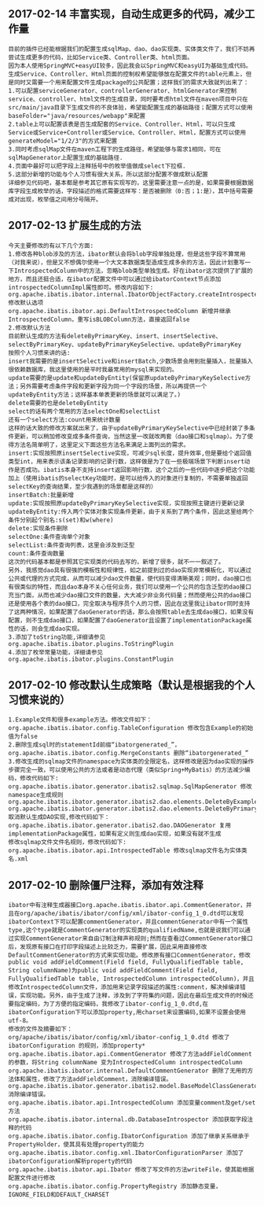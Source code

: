 ## 2017-02-14 丰富实现，自动生成更多的代码，减少工作量
    目前的插件已经能根据我们的配置生成sqlMap、dao、dao实现类、实体类文件了，我们不妨再尝试生成更多的代码，比如Service类、Controller类、html页面。
    因为本人使用SpringMVC+easyUI较多，因此我会以SpringMVC和easyUI为基础生成代码。
    生成Service、Controller、Html页面的控制权希望能够放在配置文件的table元素上，但是同时又需要一个用来配置文件生成package的公共配置；这样我们的需求大致就列出来了：
    1.可以配置serviceGenerator、controllerGenerator、htmlGenerator来控制service、controller、html文件的生成目录，同时要考虑html文件在maven项目中只在src/main/java目录下生成文件的不良体验，希望能配置生成的基础路径；配置方式可以使用baseFolder="java/resources/webapp"来配置
    2.table上可以配置该表是否生成配套的Service、Controller、Html，可以只生成Service或Service+Controller或Service、Controller、Html，配置方式可以使用generateModel="1/2/3"的方式来配置
    3.同时考虑sqlMap文件在maven工程下的生成路径，希望能够与需求1相同，可在sqlMapGenerator上配置生成的基础路径.
    4.页面中最好可以把字段上注释括号中的枚举值做成select下拉框.
    5.这部分新增的功能与个人习惯有很大关系，所以这部分配置不做成默认配置
    详细参见代码吧，基本都是参考其它原有实现写的，这里需要注意一点的是，如果需要根据数据库字段生成枚举的话，字段描述的格式需要这样写：是否被删除（0:否；1:是），其中括号需要成对出现，枚举值之间用分号隔开。
## 2017-02-13 扩展生成的方法
    今天主要修改的有以下几个方面:
    1.修改各种blob涉及的方法，ibator默认会将blob字段单独处理，但是这些字段不算常用（对我来说），但是又不想偶尔使用一个大文本数据类型造成生成多余的方法，因此计划重写一下IntrospectedColumn中的方法，忽略blob类型单独生成。好在ibator这次提供了扩展的地方，而且还挺合适，在ibator配置文件中可以通过给ibatorContext节点添加introspectedColumnImpl属性即可。修改内容如下:
    org.apache.ibatis.ibator.internal.IbatorObjectFactory.createIntrospectedColumn 修改默认选项
    org.apache.ibatis.ibator.api.DefaultIntrospectedColumn 新增并继承IntrospectedColumn，重写isBLOBColumn方法，直接返回false
    2.修改默认方法
	目前默认生成的方法有deleteByPrimaryKey、insert、insertSelective、selectByPrimaryKey、updateByPrimaryKeySelective、updateByPrimaryKey  
	按照个人习惯来讲的话:
	insert我需要的是insertSelective和insertBatch,少数场景会用到批量插入，批量插入很依赖数据库，我这里使用的是平时我最常用的mysql来实现的。
	update需要的是update和updateByEntity(保留原updateByPrimaryKeySelective方法；另外需要考虑条件字段和更新字段为同一个字段的场景，所以再提供一个updateByEntity方法；这样基本单表更新的场景就可以满足了。)
	delete需要的也是deleteByEntity
	select的话有两个常用的方法selectOne和selectList
	还有一个select方法:count用来统计数量
	这样的话大致的修改方案就出来了，由于updateByPrimaryKeySelective中已经封装了多条件更新，可以稍加修改变成多条件查询，当然这里一改就改两套（dao接口和sqlmap）。为了使得方法名简单明了，这里定义下面这些方法名来满足上面列出的需求。
	insert:实现按照原insertSelective实现，可减少sql长度，提升效率,但是要给个返回值类型int，用来表示该条记录影响的记录行数，这样做是为了在一些极端场景下判断insert动作是否成功。ibatis本身不支持insert返回影响行数，这个之后的一些代码中逐步把这个功能加上（使用ibatis的selectKey功能时，是可以给传入的对象进行复制的，不需要单独返回selectKey的查询结果，至少我遇到的场景都是这样的）
	insertBatch:批量新增
	update:实现按照原updateByPrimaryKeySelective实现，实现按照主键进行更新记录
	updateByEntity:传入两个实体对象实现条件更新，由于关系到了两个条件，因此这里给两个条件分别起个别名:s(set)和w(where) 
	delete:实现条件删除
	selectOne:条件查询单个对象
	selectList:条件查询列表，这里会涉及到泛型
	count:条件查询数量
	这次的代码基本都是参照其它实现类的代码去写的，新增了很多，就不一一叙述了。
	另外，我感觉dao具有很强的模板性和规律性，如之前提到过的dao实现非常模板化，可以通过公共或代理的方式完成，从而可以减少dao文件数量，使代码变得清晰美观；同时，dao接口也有很类似的特性，而且dao本身不关心任何业务，我们可以使用一个公共的包含泛型的dao接口充当门面，从而也减少dao接口文件的数量，大大减少非业务代码量；然而使用公共的dao接口还是使用各个表的dao接口，完全取决与程序员个人的习惯，因此在这里我让ibator同时支持了这两种情况，如果配置了daoGenerator的话，那么会按照table去生成dao接口，如果没有配置，则不生成dao接口，如果配置了daoGenerator且设置了implementationPackage属性的话，则会生成dao实现。
	3.添加了toString功能,详细请参见org.apache.ibatis.ibator.plugins.ToStringPlugin
	4.添加了枚举常量功能，详细请参见org.apache.ibatis.ibator.plugins.ConstantPlugin
## 2017-02-10 修改默认生成策略（默认是根据我的个人习惯来说的）
    1.Example文件和很多example方法。修改文件如下：
    org.apache.ibatis.ibator.config.TableConfiguration 修改包含Example的初始值为false
    2.删除生成sql时的statementId前缀“ibatorgenerated_”，
    org.apache.ibatis.ibator.config.MergeConstants 删除“ibatorgenerated_”
    3.修改生成的sqlmap文件的namespace为实体类的全限定名，这样修改是因为dao实现的操作步骤完全一致，可以使用公共的方法或者是动态代理（类似Spring+MyBatis）的方法减少编码，修改代码如下:
    org.apache.ibatis.ibator.generator.ibatis2.sqlmap.SqlMapGenerator 修改namespace生成规则
    org.apache.ibatis.ibator.generator.ibatis2.dao.elements.DeleteByExampleMethodGenerator
    org.apache.ibatis.ibator.generator.ibatis2.dao.elements.DeleteByPrimaryKeyMethodGenerator
    取消默认生成DAO实现,修改代码如下：
    org.apache.ibatis.ibator.generator.ibatis2.dao.DAOGenerator 复用implementationPackage属性，如果有定义则生成dao实现，如果没有就不生成
    修改sqlmap文件文件名规则，修改代码如下:
    org.apache.ibatis.ibator.api.IntrospectedTable 修改sqlmap文件名为实体类名.xml
## 2017-02-10 删除僵尸注释，添加有效注释
	ibator中有注释生成器接口org.apache.ibatis.ibator.api.CommentGenerator，并且在org/apache/ibatis/ibator/config/xml/ibator-config_1_0.dtd可以发现ibatorContext下可以配置commentGenerator，并且commentGenerator中有一个属性type,这个type就是CommentGenerator的实现类的qualifiedName,也就是说我们可以通过实现CommentGenerator来自由订制注释声称规则;然而在查看过CommentGenerator接口后，发现原有接口在打印字段描述上比较乏力，需要扩展，因此采用直接修改DefaultCommentGenerator的方式来实现功能。修改原有接口CommentGenerator，修改public void addFieldComment(Field field, FullyQualifiedTable table, String columnName)为public void addFieldComment(Field field, FullyQualifiedTable table, IntrospectedColumn introspectedColumn)，并且修改IntrospectedColumn文件，添加用来记录字段描述的属性:comment，解决掉编译错误，实现功能。另外，由于生成了注释，涉及到了字符集的问题，因此在最后生成文件的时候还要指定编码，为了方便的指定编码，我修改了ibator-config_1_0.dtd,在ibatorConfiguration下可以添加property,用charset来设置编码,如果不设置会使用utf-8。
	修改的文件及摘要如下：
	org/apache/ibatis/ibator/config/xml/ibator-config_1_0.dtd 修改了 ibatorConfiguration 的规则，添加property*
	org.apache.ibatis.ibator.api.CommentGenerator 修改了方法addFieldComment的参数，将String columnName 变为IntrospectedColumn introspectedColumn
	org.apache.ibatis.ibator.internal.DefaultCommentGenerator 删除了无用的方法体和属性，修改了方法addFieldComment，消除编译错误。
	org.apache.ibatis.ibator.generator.ibatis2.model.BaseModelClassGenerator 消除编译错误。
	org.apache.ibatis.ibator.api.IntrospectedColumn 添加变量comment及get/set方法
	org.apache.ibatis.ibator.internal.db.DatabaseIntrospector 添加获取字段注释的代码
	org.apache.ibatis.ibator.config.IbatorConfiguration 添加了继承关系继承于PropertyHolder，使其具有处理property的能力
	org.apache.ibatis.ibator.config.xml.IbatorConfigurationParser 添加了ibatorConfiguration解析property的代码
	org.apache.ibatis.ibator.api.Ibator 修改了写文件的方法writeFile，使其能根据配置文件进行修改
	org.apache.ibatis.ibator.config.PropertyRegistry 添加静态变量，IGNORE_FIELD和DEFAULT_CHARSET